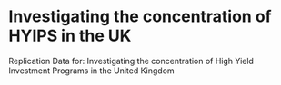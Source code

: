 # Investigating the concentration of HYIPS in the UK
Replication Data for: Investigating the concentration of High Yield Investment Programs in the United Kingdom
